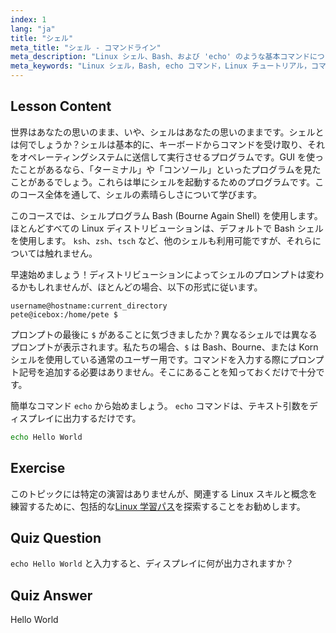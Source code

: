 ```yaml
---
index: 1
lang: "ja"
title: "シェル"
meta_title: "シェル - コマンドライン"
meta_description: "Linux シェル、Bash、および 'echo' のような基本コマンドについて学びます。シェルプロンプトを理解し、この初心者向けのガイドで Linux の旅を始めましょう。"
meta_keywords: "Linux シェル，Bash, echo コマンド，Linux チュートリアル，コマンドライン，初心者向け Linux, シェルプロンプト，Linux ガイド"
---
```


## Lesson Content

世界はあなたの思いのまま、いや、シェルはあなたの思いのままです。シェルとは何でしょうか？シェルは基本的に、キーボードからコマンドを受け取り、それをオペレーティングシステムに送信して実行させるプログラムです。GUI を使ったことがあるなら、「ターミナル」や「コンソール」といったプログラムを見たことがあるでしょう。これらは単にシェルを起動するためのプログラムです。このコース全体を通して、シェルの素晴らしさについて学びます。

このコースでは、シェルプログラム Bash (Bourne Again Shell) を使用します。ほとんどすべての Linux ディストリビューションは、デフォルトで Bash シェルを使用します。 `ksh`、`zsh`、`tsch` など、他のシェルも利用可能ですが、それらについては触れません。

早速始めましょう！ディストリビューションによってシェルのプロンプトは変わるかもしれませんが、ほとんどの場合、以下の形式に従います。

```plaintext
username@hostname:current_directory
pete@icebox:/home/pete $
```

プロンプトの最後に `$` があることに気づきましたか？異なるシェルでは異なるプロンプトが表示されます。私たちの場合、`$` は Bash、Bourne、または Korn シェルを使用している通常のユーザー用です。コマンドを入力する際にプロンプト記号を追加する必要はありません。そこにあることを知っておくだけで十分です。

簡単なコマンド `echo` から始めましょう。 `echo` コマンドは、テキスト引数をディスプレイに出力するだけです。

```bash
echo Hello World
```

## Exercise

このトピックには特定の演習はありませんが、関連する Linux スキルと概念を練習するために、包括的な[Linux 学習パス](https://labex.io/ja/learn/linux)を探索することをお勧めします。

## Quiz Question

`echo Hello World` と入力すると、ディスプレイに何が出力されますか？

## Quiz Answer

Hello World
